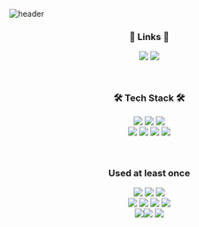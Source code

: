![header](https://capsule-render.vercel.app/api?type=waving&color=0:999999,100:dddddd&height=200&section=header&text=Taeho-choi&fontSize=70&animation=fadeIn&fontAlignY=34)

<h3 align="center">🔗 Links 🔗</h3>
<p align="center">
<a href="https://taeho-choi.github.io/taeho-choi-portfolio/"><img src="https://img.shields.io/badge/Portfolio-blue?style=flat&logo=BookStack&logoColor=white&link=https://taeho-choi.github.io/react-emong" target="_blank"/></a>
<a href="https://scented-handball-29f.notion.site/6b963aff505d4ec7bbbe060a35569258"><img src="https://img.shields.io/badge/Notion-000000?style=flat&logo=Notion&logoColor=white&link=https://taeho-choi.github.io/react-emong" target="_blank"/></a>
</p>
<br>
<h3 align="center">🛠 Tech Stack 🛠</h3>

<p align="center">
<img src="https://img.shields.io/badge/C++-00599C?style=flat&logo=cplusplus&logoColor=white"/> <img src="https://img.shields.io/badge/UnrealEngine4-0E1128?style=flat&logo=Unreal Engine&logoColor=white"/>  <img src="https://img.shields.io/badge/OpenGL-5586A4?style=flat&logo=OpenGL&logoColor=white" /><br>
  <img src="https://img.shields.io/badge/HTML5-E34F26?style=flat&logo=HTML5&logoColor=white"/> <img src="https://img.shields.io/badge/CSS3-1572B6?style=flat&logo=CSS3&logoColor=white"/> <img src="https://img.shields.io/badge/JavaScript-F7DF1E?style=flat&logo=JavaScript&logoColor=white"/> <img src="https://img.shields.io/badge/React-61DAFB?style=flat&logo=React&logoColor=white"/>
</p>
<br>
<h3 align="center">Used at least once</h3>
<p align="center">
  <img src="https://img.shields.io/badge/C++-00599C?style=flat&logo=cplusplus&logoColor=white"/> <img src="https://img.shields.io/badge/UnrealEngine4-0E1128?style=flat&logo=Unreal Engine&logoColor=white"/> <img src="https://img.shields.io/badge/OpenGL-5586A4?style=flat&logo=OpenGL&logoColor=white" /><br>  <img src="https://img.shields.io/badge/HTML5-E34F26?style=flat&logo=HTML5&logoColor=white"/> <img src="https://img.shields.io/badge/CSS3-1572B6?style=flat&logo=CSS3&logoColor=white"/> <img src="https://img.shields.io/badge/JavaScript-F7DF1E?style=flat&logo=JavaScript&logoColor=white"/> <img src="https://img.shields.io/badge/React-61DAFB?style=flat&logo=React&logoColor=white"/><br><img src="https://img.shields.io/badge/Unity-ffffff?style=flat&logo=Unity&logoColor=white"/><img src="https://img.shields.io/badge/Java-007396?style=flat&logo=Java&logoColor=white"/> <img src="https://img.shields.io/badge/Python-3776AB?style=flat&logo=Python&logoColor=white"/>
</p>
<br><br>
